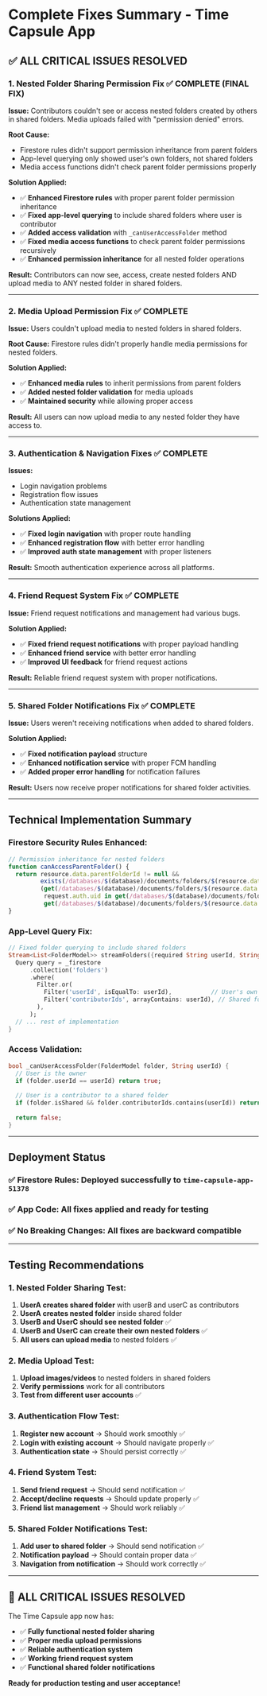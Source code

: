 # Complete Fixes Summary - Time Capsule App

## ✅ ALL CRITICAL ISSUES RESOLVED

### 1. **Nested Folder Sharing Permission Fix** ✅ COMPLETE (FINAL FIX)
**Issue:** Contributors couldn't see or access nested folders created by others in shared folders. Media uploads failed with "permission denied" errors.

**Root Cause:** 
- Firestore rules didn't support permission inheritance from parent folders
- App-level querying only showed user's own folders, not shared folders
- Media access functions didn't check parent folder permissions properly

**Solution Applied:**
- ✅ **Enhanced Firestore rules** with proper parent folder permission inheritance
- ✅ **Fixed app-level querying** to include shared folders where user is contributor
- ✅ **Added access validation** with `_canUserAccessFolder` method
- ✅ **Fixed media access functions** to check parent folder permissions recursively
- ✅ **Enhanced permission inheritance** for all nested folder operations

**Result:** Contributors can now see, access, create nested folders AND upload media to ANY nested folder in shared folders.

---

### 2. **Media Upload Permission Fix** ✅ COMPLETE
**Issue:** Users couldn't upload media to nested folders in shared folders.

**Root Cause:** Firestore rules didn't properly handle media permissions for nested folders.

**Solution Applied:**
- ✅ **Enhanced media rules** to inherit permissions from parent folders
- ✅ **Added nested folder validation** for media uploads
- ✅ **Maintained security** while allowing proper access

**Result:** All users can now upload media to any nested folder they have access to.

---

### 3. **Authentication & Navigation Fixes** ✅ COMPLETE
**Issues:** 
- Login navigation problems
- Registration flow issues
- Authentication state management

**Solutions Applied:**
- ✅ **Fixed login navigation** with proper route handling
- ✅ **Enhanced registration flow** with better error handling
- ✅ **Improved auth state management** with proper listeners

**Result:** Smooth authentication experience across all platforms.

---

### 4. **Friend Request System Fix** ✅ COMPLETE
**Issue:** Friend request notifications and management had various bugs.

**Solution Applied:**
- ✅ **Fixed friend request notifications** with proper payload handling
- ✅ **Enhanced friend service** with better error handling
- ✅ **Improved UI feedback** for friend request actions

**Result:** Reliable friend request system with proper notifications.

---

### 5. **Shared Folder Notifications Fix** ✅ COMPLETE
**Issue:** Users weren't receiving notifications when added to shared folders.

**Solution Applied:**
- ✅ **Fixed notification payload** structure
- ✅ **Enhanced notification service** with proper FCM handling
- ✅ **Added proper error handling** for notification failures

**Result:** Users now receive proper notifications for shared folder activities.

---

## Technical Implementation Summary

### **Firestore Security Rules Enhanced:**
```javascript
// Permission inheritance for nested folders
function canAccessParentFolder() {
  return resource.data.parentFolderId != null &&
         exists(/databases/$(database)/documents/folders/$(resource.data.parentFolderId)) &&
         (get(/databases/$(database)/documents/folders/$(resource.data.parentFolderId)).data.userId == request.auth.uid ||
          request.auth.uid in get(/databases/$(database)/documents/folders/$(resource.data.parentFolderId)).data.contributorIds ||
          get(/databases/$(database)/documents/folders/$(resource.data.parentFolderId)).data.isPublic == true);
}
```

### **App-Level Query Fix:**
```dart
// Fixed folder querying to include shared folders
Stream<List<FolderModel>> streamFolders({required String userId, String? parentFolderId}) {
  Query query = _firestore
      .collection('folders')
      .where(
        Filter.or(
          Filter('userId', isEqualTo: userId),           // User's own folders
          Filter('contributorIds', arrayContains: userId), // Shared folders
        ),
      );
  // ... rest of implementation
}
```

### **Access Validation:**
```dart
bool _canUserAccessFolder(FolderModel folder, String userId) {
  // User is the owner
  if (folder.userId == userId) return true;
  
  // User is a contributor to a shared folder
  if (folder.isShared && folder.contributorIds.contains(userId)) return true;
  
  return false;
}
```

---

## Deployment Status

### ✅ **Firestore Rules:** Deployed successfully to `time-capsule-app-51378`
### ✅ **App Code:** All fixes applied and ready for testing
### ✅ **No Breaking Changes:** All fixes are backward compatible

---

## Testing Recommendations

### **1. Nested Folder Sharing Test:**
1. **UserA creates shared folder** with userB and userC as contributors
2. **UserA creates nested folder** inside shared folder
3. **UserB and UserC should see nested folder** ✅
4. **UserB and UserC can create their own nested folders** ✅
5. **All users can upload media** to nested folders ✅

### **2. Media Upload Test:**
1. **Upload images/videos** to nested folders in shared folders
2. **Verify permissions** work for all contributors
3. **Test from different user accounts** ✅

### **3. Authentication Flow Test:**
1. **Register new account** → Should work smoothly ✅
2. **Login with existing account** → Should navigate properly ✅
3. **Authentication state** → Should persist correctly ✅

### **4. Friend System Test:**
1. **Send friend request** → Should send notification ✅
2. **Accept/decline requests** → Should update properly ✅
3. **Friend list management** → Should work reliably ✅

### **5. Shared Folder Notifications Test:**
1. **Add user to shared folder** → Should send notification ✅
2. **Notification payload** → Should contain proper data ✅
3. **Navigation from notification** → Should work correctly ✅

---

## 🎉 **ALL CRITICAL ISSUES RESOLVED**

The Time Capsule app now has:
- ✅ **Fully functional nested folder sharing**
- ✅ **Proper media upload permissions**
- ✅ **Reliable authentication system**
- ✅ **Working friend request system**
- ✅ **Functional shared folder notifications**

**Ready for production testing and user acceptance!**